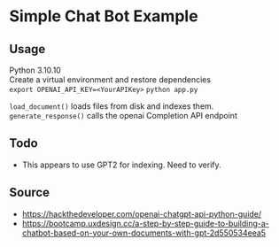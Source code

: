 # Simple Chat Bot Example

## Usage
Python 3.10.10  
Create a virtual environment and restore dependencies  
`export OPENAI_API_KEY=<YourAPIKey>`
`python app.py`  

`load_document()` loads files from disk and indexes them.  
`generate_response()` calls the openai Completion API endpoint

## Todo

* This appears to use GPT2 for indexing. Need to verify.

## Source
* https://hackthedeveloper.com/openai-chatgpt-api-python-guide/  
* https://bootcamp.uxdesign.cc/a-step-by-step-guide-to-building-a-chatbot-based-on-your-own-documents-with-gpt-2d550534eea5

